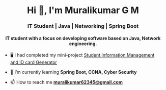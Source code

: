 <h1 align="center">Hi 👋, I'm Muralikumar G M</h1>
<h3 align="center">IT Student | Java | Networking | Spring Boot</h3>
<h4 align="center">IT student with a focus on developing software based on Java, Network engineering.</h4>

- 🖥️ I had completed my mini-project [Student Information Management and ID card Generator](https://github.com/muralikumar27/Java-Web-app.git)

- 🌱 I’m currently learning **Spring Boot, CCNA, Cyber Security**

- 📫 How to reach me **muralikumar62345@gmail.com**


<p align="left">
</p>

